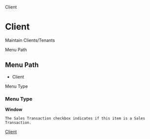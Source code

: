
Client
# Client


Maintain Clients/Tenants

Menu Path
## Menu Path



- Client

Menu Type
### Menu Type

**Window**

```
The Sales Transaction checkbox indicates if this item is a Sales Transaction.
```

[Client](../../window-client.md)